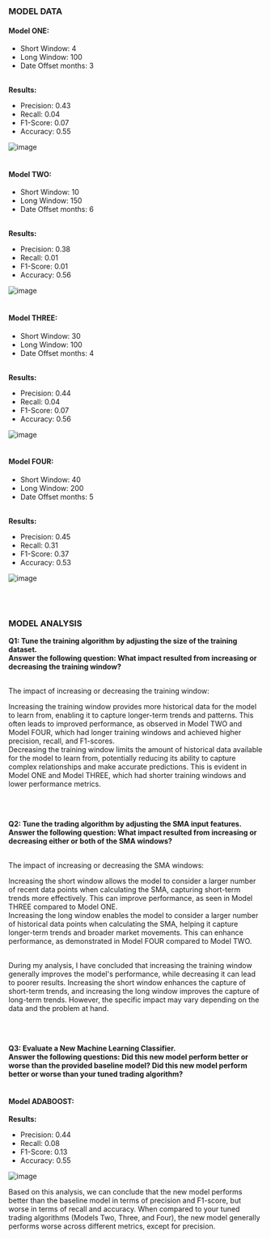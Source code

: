 <h3> MODEL DATA </h3>

<h4> Model ONE: </h4>

  - Short Window: 4 <br>
  - Long Window: 100 <br>
  - Date Offset months: 3 <br><br>

**Results: <br>**
  - Precision: 0.43 <br>
  - Recall: 0.04 <br>
  - F1-Score: 0.07 <br>
  - Accuracy: 0.55 <br>

![image](https://github.com/isabelsimundic/WEEK-FOURTEEN-HOMEWORK/blob/main/CODE/returns_plot.png?raw=true)
<br><br>


<h4> Model TWO: </h4>
 
  - Short Window: 10 <br>
  - Long Window: 150 <br>
  - Date Offset months: 6 <br><br>

**Results: <br>**
  - Precision: 0.38 <br>
  - Recall: 0.01 <br>
  - F1-Score: 0.01 <br>
  - Accuracy: 0.56 <br>

![image](https://github.com/isabelsimundic/WEEK-FOURTEEN-HOMEWORK/blob/main/CODE/returns_plot_2.png?raw=true)
<br><br>


<h4> Model THREE: </h4>
  
  - Short Window: 30 <br>
  - Long Window: 100 <br>
  - Date Offset months: 4 <br><br>

**Results: <br>**
  - Precision: 0.44 <br>
  - Recall: 0.04 <br>
  - F1-Score: 0.07 <br>
  - Accuracy: 0.56 <br>
  
![image](https://github.com/isabelsimundic/WEEK-FOURTEEN-HOMEWORK/blob/main/CODE/returns_plot_3.png?raw=true)
<br><br>


<h4> Model FOUR: </h4>
  
  - Short Window: 40 <br>
  - Long Window: 200 <br>
  - Date Offset months: 5 <br><br>

**Results: <br>**
  - Precision: 0.45 <br>
  - Recall: 0.31 <br>
  - F1-Score: 0.37 <br>
  - Accuracy: 0.53 <br>

![image](https://github.com/isabelsimundic/WEEK-FOURTEEN-HOMEWORK/blob/main/CODE/returns_plot_4.png?raw=true)

<br><br>

<h3> MODEL ANALYSIS </h3>

**Q1: Tune the training algorithm by adjusting the size of the training dataset.<br>
Answer the following question: What impact resulted from increasing or decreasing the training window?<br><br>**

The impact of increasing or decreasing the training window:<br>

Increasing the training window provides more historical data for the model to learn from, enabling it to capture longer-term trends and patterns. This often leads to improved performance, as observed in Model TWO and Model FOUR, which had longer training windows and achieved higher precision, recall, and F1-scores. <br>
Decreasing the training window limits the amount of historical data available for the model to learn from, potentially reducing its ability to capture complex relationships and make accurate predictions. This is evident in Model ONE and Model THREE, which had shorter training windows and lower performance metrics.<br><br>

<br>

**Q2: Tune the trading algorithm by adjusting the SMA input features. <br>
Answer the following question: What impact resulted from increasing or decreasing either or both of the SMA windows? <br><br>**

The impact of increasing or decreasing the SMA windows:<br>

Increasing the short window allows the model to consider a larger number of recent data points when calculating the SMA, capturing short-term trends more effectively. This can improve performance, as seen in Model THREE compared to Model ONE.<br>
Increasing the long window enables the model to consider a larger number of historical data points when calculating the SMA, helping it capture longer-term trends and broader market movements. This can enhance performance, as demonstrated in Model FOUR compared to Model TWO.<br><br>

During my analysis, I have concluded that increasing the training window generally improves the model's performance, while decreasing it can lead to poorer results. Increasing the short window enhances the capture of short-term trends, and increasing the long window improves the capture of long-term trends. However, the specific impact may vary depending on the data and the problem at hand.

<br>
<br>

**Q3: Evaluate a New Machine Learning Classifier. <br>
Answer the following questions: Did this new model perform better or worse than the provided baseline model? Did this new model perform better or worse than your tuned trading algorithm? <br><br>**

<h4> Model ADABOOST: </h4>
  
**Results: <br>**
  - Precision: 0.44 <br>
  - Recall: 0.08 <br>
  - F1-Score: 0.13 <br>
  - Accuracy: 0.55 <br>

![image](https://github.com/isabelsimundic/WEEK-FOURTEEN-HOMEWORK/blob/main/CODE/adaboost_plot.png?raw=true)  

Based on this analysis, we can conclude that the new model performs better than the baseline model in terms of precision and F1-score, but worse in terms of recall and accuracy. When compared to your tuned trading algorithms (Models Two, Three, and Four), the new model generally performs worse across different metrics, except for precision.
